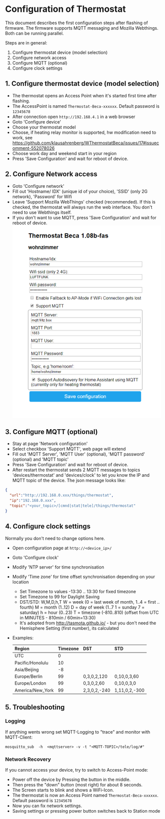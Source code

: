 # Configuration of Thermostat
This document describes the first configuration steps after flashing of firmware. The firmware supports MQTT messaging and 
Mozilla Webthings. Both can be running parallel.

Steps are in general:
1. Configure thermostat device (model selection)
2. Configure network access
3. Configure MQTT (optional)
4. Configure clock settings


## 1. Configure thermostat device (model selection)
* The thermostat opens an Access Point when it's started first time after flashing. 
* The AccessPoint is named `Thermostat-Beca-xxxxxx`. Default password is `12345678`
* After connection open `http://192.168.4.1` in a web browser
* Goto 'Configure device'
* Choose your thermostat model
* Choose, if heating relay monitor is supported, hw modification need to work, see https://github.com/klausahrenberg/WThermostatBeca/issues/17#issuecomment-552078026
* Choose work day and weekend start in your region
* Press 'Save Configuration' and wait for reboot of device.

## 2. Configure Network access
* Goto 'Configure network'
* Fill out 'Hostname/ IDX' (unique id of your choice), 'SSID' (only 2G network), 'Password' for Wifi
* Leave 'Support Mozilla WebThings' checked (recommended). If this is checked, the thermostat will always run the web interface. 
You don't need to use Webthings itself.
* If you don't want to use MQTT, press 'Save Configuration' and wait for reboot of device.
![homeassistant](docs/Setup_Network.png)  

## 3. Configure MQTT (optional)
* Stay at page 'Network configuration'
* Select checkbox 'Support MQTT', web page will extend
* Fill out 'MQTT Server', 'MQTT User' (optional), 'MQTT password' (optional) and 'MQTT topic'
* Press 'Save Configuration' and wait for reboot of device.
* After restart the thermostat sends 2 MQTT messages to topics 'devices/thermostat' and 'devices/clock' to let you know the IP and MQTT topic of the device. The json message looks like:
```json
{
  "url":"http://192.168.0.xxx/things/thermostat",
  "ip":"192.168.0.xxx",
  "topic":"<your_topic>/[cmnd|stat|tele]/things/thermostat"
}
```
## 4. Configure clock settings
Normally you don't need to change options here.
* Open configuration page at `http://<device_ip>/`
* Goto 'Configure clock'
* Modify 'NTP server' for time synchronisation
* Modify 'Time zone' for time offset synchronisation depending on your location
  * Set Timezone to values -13:30 .. 13:30 for fixed timezone
  * Set Timezone to 99 for Daylight Saving
  * DST/STD: W,M,D,h,T
  W = week (0 = last week of month, 1..4 = first .. fourth)
  M = month (1..12)
  D = day of week (1..7 1 = sunday 7 = saturday)
  h = hour (0..23)
  T = timezone (-810..810) (offset from UTC in MINUTES - 810min / 60min=13:30)
  * It's adopted from http://tasmota.github.io/ - but you don't need the Hemisphere Setting (first number), its calculated
* Examples:

  | Region | Timezone | DST | STD |
  | ----------|----------|-----|----- |
  | UTC | 0 |  |  |
  | Pacific/Honolulu | 10 |  |  |
  | Asia/Beijing | -8 |  |  |
  | Europe/Berlin | 99 |  0,3,0,2,120 | 0,10,0,3,60 |
  | Europe/London | 99 |  0,3,0,2,60 | 0,10,0,3,0 |
  | America/New_York | 99 | 2,3,0,2,-240 | 1,11,0,2,-300

## 5. Troubleshooting

### Logging
If anything wents wrong set MQTT-Logging to "trace" and monitor with MQTT-Client:
```
mosquitto_sub  -h  <mqttserver> -v -t "<MQTT-TOPIC>/tele/log/#"
```

### Network Recovery
If you cannot access your device, try to switch to Access-Point mode:
* Power off the device by Pressing the button in the middle.
* Then press the "down" button (most right) for about 8 seconds.
* The Screen starts to blink and shows a WiFi-Icon.
* The thermostat is now an Access Point named `Thermostat-Beca-xxxxxx`. Default password is `12345678`
* Now you can fix network settings.
* Saving settings or pressing power button switches back to Station mode